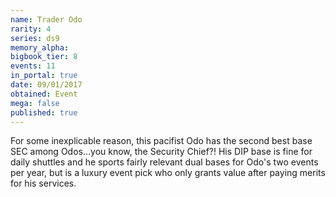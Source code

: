 ```yaml
---
name: Trader Odo
rarity: 4
series: ds9
memory_alpha:
bigbook_tier: 8
events: 11
in_portal: true
date: 09/01/2017
obtained: Event
mega: false
published: true
---
```


For some inexplicable reason, this pacifist Odo has the second best base SEC among Odos...you know, the Security Chief?! His DIP base is fine for daily shuttles and he sports fairly relevant dual bases for Odo's two events per year, but is a luxury event pick who only grants value after paying merits for his services.
